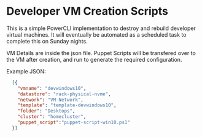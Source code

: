 # Developer VM Creation Scripts

This is a simple PowerCLI implementation to destroy and rebuild developer virtual 
machines. It will eventually be automated as a scheduled task to complete this on
Sunday nights.

VM Details are inside the json file. Puppet Scripts will be transfered over to the VM
after creation, and run to generate the required configuration.

Example JSON:

```json
  [{
    "vmname": "devwindows10",
    "datastore": "rack-physical-nvme",
    "network": "VM Network",
    "template": "template-devwindows10",
    "folder": "Desktops",
    "cluster": "homecluster",
    "puppet_script":"puppet-script-win10.ps1"
  }]
```

